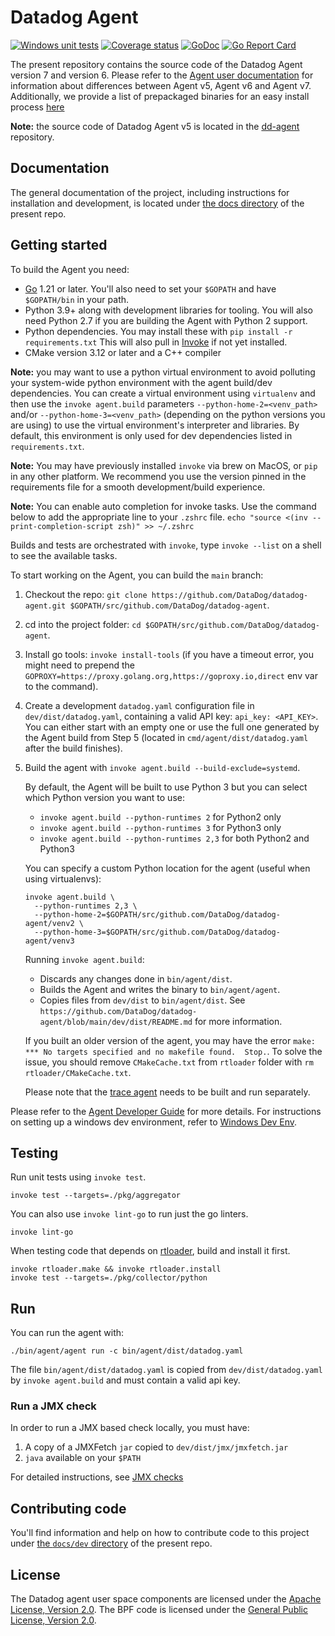 # Datadog Agent

[![Windows unit tests](https://github.com/DataDog/datadog-agent/actions/workflows/windows-unittests.yml/badge.svg)](https://github.com/DataDog/datadog-agent/actions/workflows/windows-unittests.yml)
[![Coverage status](https://codecov.io/github/DataDog/datadog-agent/coverage.svg?branch=main)](https://codecov.io/github/DataDog/datadog-agent?branch=main)
[![GoDoc](https://godoc.org/github.com/DataDog/datadog-agent?status.svg)](https://godoc.org/github.com/DataDog/datadog-agent)
[![Go Report Card](https://goreportcard.com/badge/github.com/DataDog/datadog-agent)](https://goreportcard.com/report/github.com/DataDog/datadog-agent)

The present repository contains the source code of the Datadog Agent version 7 and version 6. Please refer to the [Agent user documentation](docs/agent) for information about differences between Agent v5, Agent v6 and Agent v7. Additionally, we provide a list of prepackaged binaries for an easy install process [here](https://app.datadoghq.com/account/settings#agent)

**Note:** the source code of Datadog Agent v5 is located in the
[dd-agent](https://github.com/DataDog/dd-agent) repository.

## Documentation

The general documentation of the project, including instructions for installation
and development, is located under [the docs directory](docs) of the present repo.

## Getting started

To build the Agent you need:
 * [Go](https://golang.org/doc/install) 1.21 or later. You'll also need to set your `$GOPATH` and have `$GOPATH/bin` in your path.
 * Python 3.9+ along with development libraries for tooling. You will also need Python 2.7 if you are building the Agent with Python 2 support.
 * Python dependencies. You may install these with `pip install -r requirements.txt`
   This will also pull in [Invoke](http://www.pyinvoke.org) if not yet installed.
 * CMake version 3.12 or later and a C++ compiler

**Note:** you may want to use a python virtual environment to avoid polluting your
      system-wide python environment with the agent build/dev dependencies. You can
      create a virtual environment using `virtualenv` and then use the `invoke agent.build`
      parameters `--python-home-2=<venv_path>` and/or `--python-home-3=<venv_path>`
      (depending on the python versions you are using) to use the virtual environment's
      interpreter and libraries. By default, this environment is only used for dev dependencies
      listed in `requirements.txt`.

**Note:** You may have previously installed `invoke` via brew on MacOS, or `pip` in
      any other platform. We recommend you use the version pinned in the requirements
      file for a smooth development/build experience.

**Note:** You can enable auto completion for invoke tasks. Use the command below to add the appropriate line to your `.zshrc` file.
      `echo "source <(inv --print-completion-script zsh)" >> ~/.zshrc`

Builds and tests are orchestrated with `invoke`, type `invoke --list` on a shell
to see the available tasks.

To start working on the Agent, you can build the `main` branch:

1. Checkout the repo: `git clone https://github.com/DataDog/datadog-agent.git $GOPATH/src/github.com/DataDog/datadog-agent`.
2. cd into the project folder: `cd $GOPATH/src/github.com/DataDog/datadog-agent`.
3. Install go tools: `invoke install-tools` (if you have a timeout error, you might need to prepend the `GOPROXY=https://proxy.golang.org,https://goproxy.io,direct` env var to the command).
4. Create a development `datadog.yaml` configuration file in `dev/dist/datadog.yaml`, containing a valid API key: `api_key: <API_KEY>`. You can either start with an empty one or use the full one generated by the Agent build from Step 5 (located in `cmd/agent/dist/datadog.yaml` after the build finishes).
5. Build the agent with `invoke agent.build --build-exclude=systemd`.

    By default, the Agent will be built to use Python 3 but you can select which Python version you want to use:

      - `invoke agent.build --python-runtimes 2` for Python2 only
      - `invoke agent.build --python-runtimes 3` for Python3 only
      - `invoke agent.build --python-runtimes 2,3` for both Python2 and Python3

     You can specify a custom Python location for the agent (useful when using
     virtualenvs):

       invoke agent.build \
         --python-runtimes 2,3 \
         --python-home-2=$GOPATH/src/github.com/DataDog/datadog-agent/venv2 \
         --python-home-3=$GOPATH/src/github.com/DataDog/datadog-agent/venv3

    Running `invoke agent.build`:

     * Discards any changes done in `bin/agent/dist`.
     * Builds the Agent and writes the binary to `bin/agent/agent`.
     * Copies files from `dev/dist` to `bin/agent/dist`. See `https://github.com/DataDog/datadog-agent/blob/main/dev/dist/README.md` for more information.

     If you built an older version of the agent, you may have the error `make: *** No targets specified and no makefile found.  Stop.`. To solve the issue, you should remove `CMakeCache.txt` from `rtloader` folder with `rm rtloader/CMakeCache.txt`.

     Please note that the [trace agent](./docs/trace-agent/README.md) needs to be built and run separately.



Please refer to the [Agent Developer Guide](docs/dev/README.md) for more details. For instructions
on setting up a windows dev environment, refer to [Windows Dev Env](devenv).

## Testing

Run unit tests using `invoke test`.
```
invoke test --targets=./pkg/aggregator
```

You can also use `invoke lint-go` to run just the go linters.
```
invoke lint-go
```

When testing code that depends on [rtloader](/rtloader), build and install it first.
```
invoke rtloader.make && invoke rtloader.install
invoke test --targets=./pkg/collector/python
```

## Run

You can run the agent with:
```
./bin/agent/agent run -c bin/agent/dist/datadog.yaml
```

The file `bin/agent/dist/datadog.yaml` is copied from `dev/dist/datadog.yaml` by `invoke agent.build` and must contain a valid api key.

### Run a JMX check
In order to run a JMX based check locally, you must have:
1. A copy of a JMXFetch `jar` copied to `dev/dist/jmx/jmxfetch.jar`
2. `java` available on your `$PATH`

For detailed instructions, see [JMX checks](./docs/dev/checks/jmxfetch.md)

## Contributing code

You'll find information and help on how to contribute code to this project under
[the `docs/dev` directory](docs/dev) of the present repo.

## License

The Datadog agent user space components are licensed under the
[Apache License, Version 2.0](LICENSE). The BPF code is licensed
under the [General Public License, Version 2.0](pkg/ebpf/c/COPYING).
